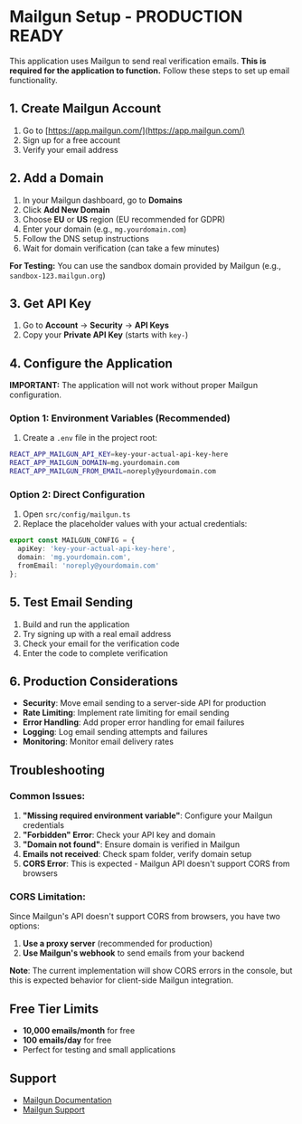 # Mailgun Setup - PRODUCTION READY

This application uses Mailgun to send real verification emails. **This is required for the application to function.** Follow these steps to set up email functionality.

## 1. Create Mailgun Account

1. Go to [https://app.mailgun.com/](https://app.mailgun.com/)
2. Sign up for a free account
3. Verify your email address

## 2. Add a Domain

1. In your Mailgun dashboard, go to **Domains**
2. Click **Add New Domain**
3. Choose **EU** or **US** region (EU recommended for GDPR)
4. Enter your domain (e.g., `mg.yourdomain.com`)
5. Follow the DNS setup instructions
6. Wait for domain verification (can take a few minutes)

**For Testing:** You can use the sandbox domain provided by Mailgun (e.g., `sandbox-123.mailgun.org`)

## 3. Get API Key

1. Go to **Account** → **Security** → **API Keys**
2. Copy your **Private API Key** (starts with `key-`)

## 4. Configure the Application

**IMPORTANT:** The application will not work without proper Mailgun configuration.

### Option 1: Environment Variables (Recommended)

1. Create a `.env` file in the project root:
```bash
REACT_APP_MAILGUN_API_KEY=key-your-actual-api-key-here
REACT_APP_MAILGUN_DOMAIN=mg.yourdomain.com
REACT_APP_MAILGUN_FROM_EMAIL=noreply@yourdomain.com
```

### Option 2: Direct Configuration

1. Open `src/config/mailgun.ts`
2. Replace the placeholder values with your actual credentials:

```typescript
export const MAILGUN_CONFIG = {
  apiKey: 'key-your-actual-api-key-here',
  domain: 'mg.yourdomain.com',
  fromEmail: 'noreply@yourdomain.com'
};
```

## 5. Test Email Sending

1. Build and run the application
2. Try signing up with a real email address
3. Check your email for the verification code
4. Enter the code to complete verification

## 6. Production Considerations

- **Security**: Move email sending to a server-side API for production
- **Rate Limiting**: Implement rate limiting for email sending
- **Error Handling**: Add proper error handling for email failures
- **Logging**: Log email sending attempts and failures
- **Monitoring**: Monitor email delivery rates

## Troubleshooting

### Common Issues:

1. **"Missing required environment variable"**: Configure your Mailgun credentials
2. **"Forbidden" Error**: Check your API key and domain
3. **"Domain not found"**: Ensure domain is verified in Mailgun
4. **Emails not received**: Check spam folder, verify domain setup
5. **CORS Error**: This is expected - Mailgun API doesn't support CORS from browsers

### CORS Limitation:

Since Mailgun's API doesn't support CORS from browsers, you have two options:

1. **Use a proxy server** (recommended for production)
2. **Use Mailgun's webhook** to send emails from your backend

**Note**: The current implementation will show CORS errors in the console, but this is expected behavior for client-side Mailgun integration.

## Free Tier Limits

- **10,000 emails/month** for free
- **100 emails/day** for free
- Perfect for testing and small applications

## Support

- [Mailgun Documentation](https://documentation.mailgun.com/)
- [Mailgun Support](https://help.mailgun.com/)
